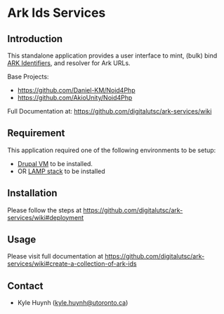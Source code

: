 # Ark Ids Services

## Introduction 

This standalone application provides a user interface to mint, (bulk) bind [ARK Identifiers](https://wiki.lyrasis.org/display/ARKs/ARK+Identifiers+FAQ), and resolver for Ark URLs.

Base Projects:
* https://github.com/Daniel-KM/Noid4Php
* https://github.com/AkioUnity/Noid4Php

Full Documentation at: https://github.com/digitalutsc/ark-services/wiki

## Requirement

This application required one of the following environments to be setup: 
* [Drupal VM](https://github.com/geerlingguy/drupal-vm) to be installed.
* OR [LAMP stack](https://www.digitalocean.com/community/tutorials/how-to-install-linux-apache-mysql-php-lamp-stack-on-ubuntu-20-04) to be installed

## Installation
Please follow the steps at https://github.com/digitalutsc/ark-services/wiki#deployment

## Usage
Please visit full documentation at https://github.com/digitalutsc/ark-services/wiki#create-a-collection-of-ark-ids

## Contact
* Kyle Huynh (kyle.huynh@utoronto.ca)

   
